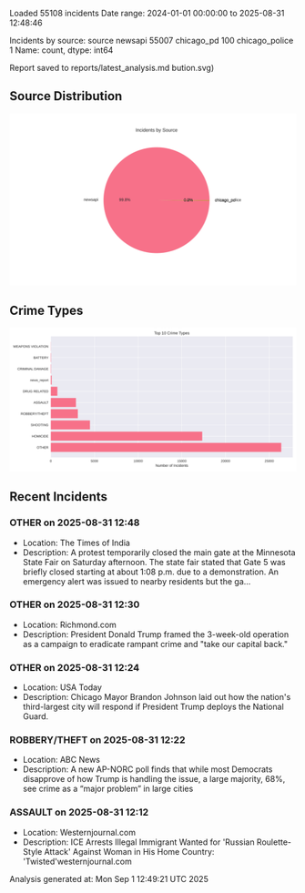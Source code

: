 
Loaded 55108 incidents
Date range: 2024-01-01 00:00:00 to 2025-08-31 12:48:46

Incidents by source:
source
newsapi           55007
chicago_pd          100
chicago_police        1
Name: count, dtype: int64

Report saved to reports/latest_analysis.md
bution.svg)

## Source Distribution
![Source Distribution](images/source_distribution.svg)

## Crime Types
![Crime Types](images/crime_types.svg)

## Recent Incidents

### OTHER on 2025-08-31 12:48
- Location: The Times of India
- Description: A protest temporarily closed the main gate at the Minnesota State Fair on Saturday afternoon. The state fair stated that Gate 5 was briefly closed starting at about 1:08 p.m. due to a demonstration. An emergency alert was issued to nearby residents but the ga…


### OTHER on 2025-08-31 12:30
- Location: Richmond.com
- Description: President Donald Trump framed the 3-week-old operation as a campaign to eradicate rampant crime and "take our capital back."


### OTHER on 2025-08-31 12:24
- Location: USA Today
- Description: Chicago Mayor Brandon Johnson laid out how the nation's third-largest city will respond if President Trump deploys the National Guard.


### ROBBERY/THEFT on 2025-08-31 12:22
- Location: ABC News
- Description: A new AP-NORC poll finds that while most Democrats disapprove of how Trump is handling the issue, a large majority, 68%, see crime as a “major problem” in large cities


### ASSAULT on 2025-08-31 12:12
- Location: Westernjournal.com
- Description: ICE Arrests Illegal Immigrant Wanted for 'Russian Roulette-Style Attack' Against Woman in His Home Country: 'Twisted'westernjournal.com

Analysis generated at: Mon Sep  1 12:49:21 UTC 2025
